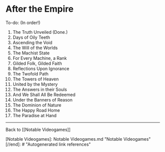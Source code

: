 # After the Empire

To-do: (In order!)
1.  The Truth Unveiled  (Done.)
2.  Days of Oily Teeth
3.  Ascending the Void
4.  The Will of the Worlds
5.  The Machist State
6.  For Every Machine, a Rank
7.  Gilded Folk, Gilded Faith
8.  Reflections Upon Ignorance
9.  The Twofold Path
10. The Towers of Heaven
11. United by the Mystery
12. The Answers in their Souls
13. And We Shall All Be Redeemed
14. Under the Banners of Reason
15. The Dominion of Nature
16. The Happy Road Home
17. The Paradise at Hand

---
Back to [[Notable Videogames]]

[//begin]: # "Autogenerated link references for markdown compatibility"
[Notable Videogames]: Notable Videogames.md "Notable Videogames"
[//end]: # "Autogenerated link references"